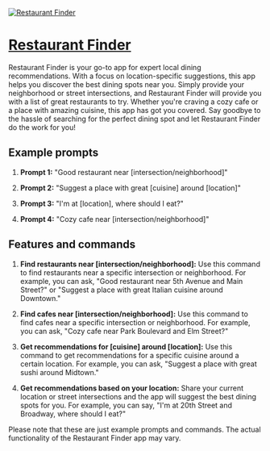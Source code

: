 [![Restaurant Finder](https://files.oaiusercontent.com/file-fumk7I14eAD9iqepsbxgJUNU?se=2123-10-17T22%3A55%3A28Z&sp=r&sv=2021-08-06&sr=b&rscc=max-age%3D31536000%2C%20immutable&rscd=attachment%3B%20filename%3D4dced399-5b83-48ba-ae95-70d3a511c160.png&sig=eViRh0YuN2EtXKW6ECI9fdu51sjMADtiMO8CfQHsWV8%3D)](https://chat.openai.com/g/g-jRQ9DDRGH-restaurant-finder)

# [Restaurant Finder](https://chat.openai.com/g/g-jRQ9DDRGH-restaurant-finder)

Restaurant Finder is your go-to app for expert local dining recommendations. With a focus on location-specific suggestions, this app helps you discover the best dining spots near you. Simply provide your neighborhood or street intersections, and Restaurant Finder will provide you with a list of great restaurants to try. Whether you're craving a cozy cafe or a place with amazing cuisine, this app has got you covered. Say goodbye to the hassle of searching for the perfect dining spot and let Restaurant Finder do the work for you!

## Example prompts

1. **Prompt 1:** "Good restaurant near [intersection/neighborhood]"

2. **Prompt 2:** "Suggest a place with great [cuisine] around [location]"

3. **Prompt 3:** "I'm at [location], where should I eat?"

4. **Prompt 4:** "Cozy cafe near [intersection/neighborhood]"

## Features and commands

1. **Find restaurants near [intersection/neighborhood]:** Use this command to find restaurants near a specific intersection or neighborhood. For example, you can ask, "Good restaurant near 5th Avenue and Main Street?" or "Suggest a place with great Italian cuisine around Downtown."

2. **Find cafes near [intersection/neighborhood]:** Use this command to find cafes near a specific intersection or neighborhood. For example, you can ask, "Cozy cafe near Park Boulevard and Elm Street?"

3. **Get recommendations for [cuisine] around [location]:** Use this command to get recommendations for a specific cuisine around a certain location. For example, you can ask, "Suggest a place with great sushi around Midtown."

4. **Get recommendations based on your location:** Share your current location or street intersections and the app will suggest the best dining spots for you. For example, you can say, "I'm at 20th Street and Broadway, where should I eat?"

Please note that these are just example prompts and commands. The actual functionality of the Restaurant Finder app may vary.